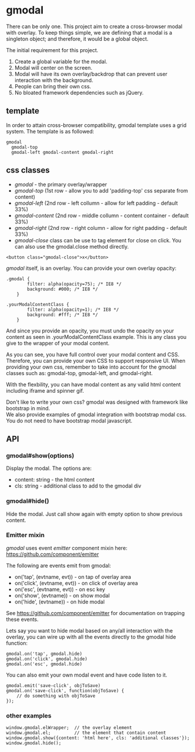 # gmodal
There can be only one.  This project aim to create a cross-browser modal with overlay. 
To keep things simple, we are defining that a modal is a singleton object; and therefore, it would be a global object.

The initial requirement for this project.

1. Create a global variable for the modal.
2. Modal will center on the screen.
3. Modal will have its own overlay/backdrop that can prevent user interaction with the background.
4. People can bring their own css.
5. No bloated framework dependencies such as jQuery.

## template
In order to attain cross-browser compatibility, gmodal template uses a grid system.  The
template is as followed:
```
gmodal
  gmodal-top 
  gmodal-left gmodal-content gmodal-right
```
  
## css classes
* *gmodal* - the primary overlay/wrapper
* *gmodal-top* (1st row - allow you to add 'padding-top' css separate from content)
* *gmodal-left* (2nd row - left collumn - allow for left padding - default 33%)
* *gmodal-content* (2nd row - middle collumn - content container - default 33%)
* *gmodal-right* (2nd row - right column - allow for right padding - default 33%)
* *gmodal-close* class can be use to tag element for close on click.  You can also use the gmodal.close method directly.
```
<button class="gmodal-close">x</button>
```

*gmodal* itself, is an overlay.  You can provide your own overlay opacity:
```
.gmodal {
		filter: alpha(opacity=75); /* IE8 */
		background: #000; /* IE8 */
	}

.yourModalContentClass {
		filter: alpha(opacity=1); /* IE8 */
		background: #fff; /* IE8 */
	}
```
And since you provide an opacity, you must undo the opacity on your content 
as seen in .yourModalContentClass example.  This is any class you give to
the wrapper of your modal content.  

As you can see, you have full control over your modal content and CSS.  Therefore,
you can provide your own CSS to support responsive UI.  When providing your own css,
remember to take into account for the gmodal classes such as: gmodal-top, gmodal-left,
and gmodal-right.

With the flexbility, you can have modal content as any valid html content including
iframe and spinner gif. 

Don't like to write your own css?  gmodal was designed with framework like bootstrap in mind.  
We also provide examples of gmodal integration with bootstrap modal css.  You do not
need to have bootstrap modal javascript.

## API

### gmodal#show(options)
 Display the modal.  The options are:
 * content: string - the html content
 * cls: string - additional class to add to the gmodal div

### gmodal#hide()
 Hide the modal.  Just call show again with empty option to show previous content.

### Emitter mixin
*gmodal* uses event *emitter* component mixin here: https://github.com/component/emitter

The following are events emit from gmodal:
* on('tap', (evtname, evt)) - on tap of overlay area
* on('click', (evtname, evt)) - on click of overlay area
* on('esc', (evtname, evt)) - on esc key
* on('show', (evtname)) - on show modal
* on('hide', (evtname)) - on hide modal

See https://github.com/component/emitter for documentation on trapping these events.

Lets say you want to hide modal based on any/all interaction with the overlay, you can 
wire up with all the events directly to the gmodal hide function:

```
gmodal.on('tap', gmodal.hide)
gmodal.on('click', gmodal.hide)
gmodal.on('esc', gmodal.hide)
```

You can also emit your own modal event and have code listen to it.

```
gmodal.emit('save-click', objToSave)
gmodal.on('save-click', function(objToSave) {
	// do something with objToSave
});
```

### other examples
```
window.gmodal.elWrapper;  // the overlay element
window.gmodal.el;         // the element that contain content
window.gmodal.show({content: 'html here', cls: 'additional classes'});
window.gmodal.hide();
```
